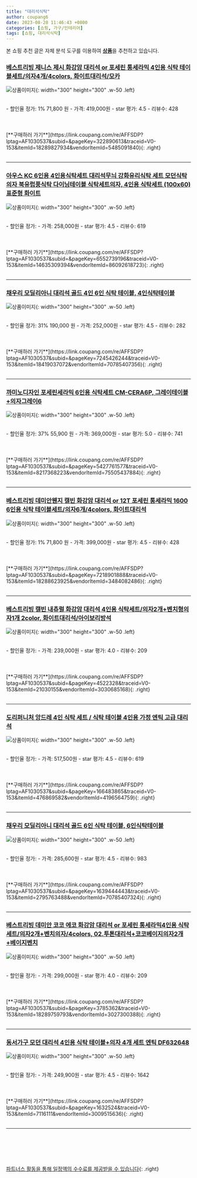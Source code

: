 ```yaml
---
title: "대리석식탁"
author: coupang6
date: 2023-08-28 11:46:43 +0800
categories: [쇼핑, 가구/인테리어]
tags: [쇼핑, 대리석식탁]
---
```


본 쇼핑 추천 글은 자체 분석 도구를 이용하여 [**상품**](https://link.coupang.com/a/bao1ui)을 추천하고 있습니다.

### [베스트리빙 제니스 제시 화강암 대리석 or 포세린 통세라믹 4인용 식탁 테이블세트/의자4개/4colors, 화이트대리석/모카](https://link.coupang.com/re/AFFSDP?lptag=AF1030537&subid=&pageKey=322890613&traceid=V0-153&itemId=18289827934&vendorItemId=5485091840)

![상품이미지](https://thumbnail8.coupangcdn.com/thumbnails/remote/230x230ex/image/vendor_inventory/a0c8/e87b786430c703b837e6aa43ccd2a0dc884c09b124ab70a5b82f6ae2f275.png){: width="300" height="300" .w-50 .left}


<br>
- 할인율 정가: 1%  71,800   원
- 가격: 419,000원
- star 평가: 4.5
- 리뷰수: 428
<br>
<br>
<br>
<br>
[**구매하러 가기**](https://link.coupang.com/re/AFFSDP?lptag=AF1030537&subid=&pageKey=322890613&traceid=V0-153&itemId=18289827934&vendorItemId=5485091840){: .right}
<br>
<br>

---

### [아우스 KC 6인용 4인용식탁세트 대리석무늬 강화유리식탁 세트 모던식탁의자 북유럽풍식탁 다이닝테이블 식탁세트의자, 4인용 식탁세트 (100x60) 표준형 화이트](https://link.coupang.com/re/AFFSDP?lptag=AF1030537&subid=&pageKey=6552739196&traceid=V0-153&itemId=14635309394&vendorItemId=86092618723)

![상품이미지](https://thumbnail10.coupangcdn.com/thumbnails/remote/230x230ex/image/vendor_inventory/19ba/d56974a1789b5f537310723f287e4d22fc7bace5111a96c840611a719ce0.jpg){: width="300" height="300" .w-50 .left}


<br>
- 할인율 정가: 
- 가격: 258,000원
- star 평가: 4.5
- 리뷰수: 619
<br>
<br>
<br>
<br>
[**구매하러 가기**](https://link.coupang.com/re/AFFSDP?lptag=AF1030537&subid=&pageKey=6552739196&traceid=V0-153&itemId=14635309394&vendorItemId=86092618723){: .right}
<br>
<br>

---

### [채우리 모딜리아니 대리석 골드 4인 6인 식탁 테이블, 4인식탁테이블](https://link.coupang.com/re/AFFSDP?lptag=AF1030537&subid=&pageKey=7245426244&traceid=V0-153&itemId=18419037072&vendorItemId=70785407356)

![상품이미지](https://thumbnail8.coupangcdn.com/thumbnails/remote/230x230ex/image/vendor_inventory/ce34/65051cdb180df6ee3240c055df502dbbaf78d2b551a965140386b113199b.jpg){: width="300" height="300" .w-50 .left}


<br>
- 할인율 정가: 31%  190,000   원
- 가격: 252,000원
- star 평가: 4.5
- 리뷰수: 282
<br>
<br>
<br>
<br>
[**구매하러 가기**](https://link.coupang.com/re/AFFSDP?lptag=AF1030537&subid=&pageKey=7245426244&traceid=V0-153&itemId=18419037072&vendorItemId=70785407356){: .right}
<br>
<br>

---

### [까미노디자인 포세린세라믹 6인용 식탁세트 CM-CERA6P, 그레이테이블+의자그레이6](https://link.coupang.com/re/AFFSDP?lptag=AF1030537&subid=&pageKey=5427761577&traceid=V0-153&itemId=8217368223&vendorItemId=75505437884)

![상품이미지](https://thumbnail7.coupangcdn.com/thumbnails/remote/230x230ex/image/vendor_inventory/e3cf/503fbfb2b873266caf121af4d2ac835006c3f44415f1b9d2eb67d22b994a.jpg){: width="300" height="300" .w-50 .left}


<br>
- 할인율 정가: 37%  55,900   원
- 가격: 369,000원
- star 평가: 5.0
- 리뷰수: 741
<br>
<br>
<br>
<br>
[**구매하러 가기**](https://link.coupang.com/re/AFFSDP?lptag=AF1030537&subid=&pageKey=5427761577&traceid=V0-153&itemId=8217368223&vendorItemId=75505437884){: .right}
<br>
<br>

---

### [베스트리빙 데미안웬지 캘빈 화강암 대리석 or 12T 포세린 통세라믹 1600 6인용 식탁 테이블세트/의자6개/4colors, 화이트대리석](https://link.coupang.com/re/AFFSDP?lptag=AF1030537&subid=&pageKey=7218901888&traceid=V0-153&itemId=18288623925&vendorItemId=3484082486)

![상품이미지](https://thumbnail7.coupangcdn.com/thumbnails/remote/230x230ex/image/vendor_inventory/8925/3f49e0bb4df6a956271942eb60572f2455a5b5ae1383a54f9f2da9b41dd3.jpg){: width="300" height="300" .w-50 .left}


<br>
- 할인율 정가: 1%  71,800   원
- 가격: 399,000원
- star 평가: 4.5
- 리뷰수: 428
<br>
<br>
<br>
<br>
[**구매하러 가기**](https://link.coupang.com/re/AFFSDP?lptag=AF1030537&subid=&pageKey=7218901888&traceid=V0-153&itemId=18288623925&vendorItemId=3484082486){: .right}
<br>
<br>

---

### [베스트리빙 캘빈 내츄럴 화강암 대리석 4인용 식탁세트/의자2개+벤치형의자1개 2color, 화이트대리석/아이보리방석](https://link.coupang.com/re/AFFSDP?lptag=AF1030537&subid=&pageKey=4522328&traceid=V0-153&itemId=21030155&vendorItemId=3030685168)

![상품이미지](https://thumbnail8.coupangcdn.com/thumbnails/remote/230x230ex/image/vendor_inventory/images/2016/06/14/18/0/0539e2fc-22dc-4815-8d41-a19b317b278c.jpg){: width="300" height="300" .w-50 .left}


<br>
- 할인율 정가: 
- 가격: 239,000원
- star 평가: 4.0
- 리뷰수: 209
<br>
<br>
<br>
<br>
[**구매하러 가기**](https://link.coupang.com/re/AFFSDP?lptag=AF1030537&subid=&pageKey=4522328&traceid=V0-153&itemId=21030155&vendorItemId=3030685168){: .right}
<br>
<br>

---

### [도리퍼니처 앙드레 4인 식탁 세트 / 식탁 테이블 4인용 가정 엔틱 고급 대리석](https://link.coupang.com/re/AFFSDP?lptag=AF1030537&subid=&pageKey=166483865&traceid=V0-153&itemId=476869582&vendorItemId=4196564759)

![상품이미지](https://thumbnail8.coupangcdn.com/thumbnails/remote/230x230ex/image/vendor_inventory/images/2018/12/11/10/9/e80c80fd-2149-4030-be74-974cfe3fcd24.jpg){: width="300" height="300" .w-50 .left}


<br>
- 할인율 정가: 
- 가격: 517,500원
- star 평가: 4.5
- 리뷰수: 619
<br>
<br>
<br>
<br>
[**구매하러 가기**](https://link.coupang.com/re/AFFSDP?lptag=AF1030537&subid=&pageKey=166483865&traceid=V0-153&itemId=476869582&vendorItemId=4196564759){: .right}
<br>
<br>

---

### [채우리 모딜리아니 대리석 골드 6인 식탁 테이블, 6인식탁테이블](https://link.coupang.com/re/AFFSDP?lptag=AF1030537&subid=&pageKey=1639444443&traceid=V0-153&itemId=2795763488&vendorItemId=70785407324)

![상품이미지](https://thumbnail9.coupangcdn.com/thumbnails/remote/230x230ex/image/vendor_inventory/c2c1/624a93111c2ca0fd5baf41e8380ec13577efca36a867d6deb476e2d1b3e3.jpg){: width="300" height="300" .w-50 .left}


<br>
- 할인율 정가: 
- 가격: 285,600원
- star 평가: 4.5
- 리뷰수: 983
<br>
<br>
<br>
<br>
[**구매하러 가기**](https://link.coupang.com/re/AFFSDP?lptag=AF1030537&subid=&pageKey=1639444443&traceid=V0-153&itemId=2795763488&vendorItemId=70785407324){: .right}
<br>
<br>

---

### [베스트리빙 데미안 코코 에코 화강암 대리석 or 포세린 통세라믹4인용 식탁세트/의자2개+벤치의자/4colors, 02.투톤대리석+코코베이지의자2개+베이지벤치](https://link.coupang.com/re/AFFSDP?lptag=AF1030537&subid=&pageKey=3785362&traceid=V0-153&itemId=18289759793&vendorItemId=3027300388)

![상품이미지](https://thumbnail6.coupangcdn.com/thumbnails/remote/230x230ex/image/vendor_inventory/fac8/f6db6c258f48df7d176c2b354ae4e3a7fc22521c8118ad96d3e0f6487354.jpg){: width="300" height="300" .w-50 .left}


<br>
- 할인율 정가: 
- 가격: 299,000원
- star 평가: 4.0
- 리뷰수: 209
<br>
<br>
<br>
<br>
[**구매하러 가기**](https://link.coupang.com/re/AFFSDP?lptag=AF1030537&subid=&pageKey=3785362&traceid=V0-153&itemId=18289759793&vendorItemId=3027300388){: .right}
<br>
<br>

---

### [동서가구 모던 대리석 4인용 식탁 테이블+의자 4개 세트 엔틱 DF632648](https://link.coupang.com/re/AFFSDP?lptag=AF1030537&subid=&pageKey=1632524&traceid=V0-153&itemId=7116111&vendorItemId=3009515636)

![상품이미지](https://thumbnail10.coupangcdn.com/thumbnails/remote/230x230ex/image/vendor_inventory/images/2016/01/08/10/5/0a65fe51-5b78-44bc-a693-be43758f47e6.jpg){: width="300" height="300" .w-50 .left}


<br>
- 할인율 정가: 
- 가격: 249,900원
- star 평가: 4.5
- 리뷰수: 1642
<br>
<br>
<br>
<br>
[**구매하러 가기**](https://link.coupang.com/re/AFFSDP?lptag=AF1030537&subid=&pageKey=1632524&traceid=V0-153&itemId=7116111&vendorItemId=3009515636){: .right}
<br>
<br>

---
<br><br><br><br><br> [파트너스 활동을 통해 일정액의 수수료를 제공받을 수 있습니다](https://link.coupang.com/a/bao1ui){: .right}